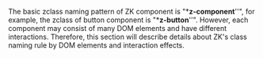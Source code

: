 The basic zclass naming pattern of ZK component is "***z-component**''",
for example, the zclass of button component is "***z-button**''".
However, each component may consist of many DOM elements and have
different interactions. Therefore, this section will describe details
about ZK's class naming rule by DOM elements and interaction effects.
